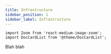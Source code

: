 ```yaml
---
title: Infrastructure
sidebar_position: 1
sidebar_label: Infrastructure
---
```


```mdx-code-block
import Zoom from 'react-medium-image-zoom';
import DocCardList from '@theme/DocCardList';
```

Blah blah
